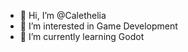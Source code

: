 - 👋 Hi, I’m @Calethelia
- 👀 I’m interested in Game Development
- 🌱 I’m currently learning Godot

<!---
Calethelia/Calethelia is a ✨ special ✨ repository because its `README.md` (this file) appears on your GitHub profile.
You can click the Preview link to take a look at your changes.
--->
